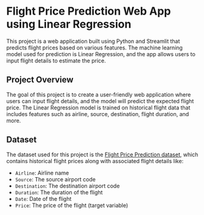 # Flight Price Prediction Web App using Linear Regression

This project is a web application built using Python and Streamlit that predicts flight prices based on various features. The machine learning model used for prediction is Linear Regression, and the app allows users to input flight details to estimate the price.

## Project Overview

The goal of this project is to create a user-friendly web application where users can input flight details, and the model will predict the expected flight price. The Linear Regression model is trained on historical flight data that includes features such as airline, source, destination, flight duration, and more.

## Dataset

The dataset used for this project is the [Flight Price Prediction dataset](https://www.kaggle.com/datasets), which contains historical flight prices along with associated flight details like:

- `Airline`: Airline name
- `Source`: The source airport code
- `Destination`: The destination airport code
- `Duration`: The duration of the flight
- `Date`: Date of the flight
- `Price`: The price of the flight (target variable)
